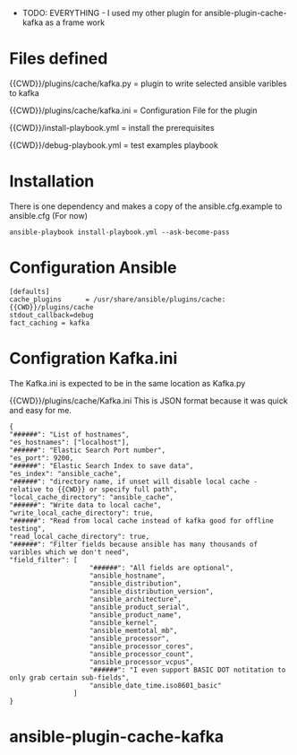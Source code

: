 
* TODO: EVERYTHING - I used my other plugin for ansible-plugin-cache-kafka as a frame work

# Files defined 
{{CWD}}/plugins/cache/kafka.py  = plugin to write selected ansible varibles to kafka

{{CWD}}/plugins/cache/kafka.ini = Configuration File for the plugin

{{CWD}}/install-playbook.yml = install the prerequisites

{{CWD}}/debug-playbook.yml   = test examples playbook


# Installation

There is one dependency and makes a copy of the ansible.cfg.example to ansible.cfg (For now)

```
ansible-playbook install-playbook.yml --ask-become-pass
```

# Configuration Ansible

```
[defaults]
cache_plugins      = /usr/share/ansible/plugins/cache:{{CWD}}/plugins/cache
stdout_callback=debug
fact_caching = kafka
```

# Configration Kafka.ini

The Kafka.ini is expected to be in the same location as Kafka.py

{{CWD}}/plugins/cache/Kafka.ini
This is JSON format because it was quick and easy for me. 

```
{
"######": "List of hostnames",
"es_hostnames": ["localhost"],
"######": "Elastic Search Port number",
"es_port": 9200,
"######": "Elastic Search Index to save data",
"es_index": "ansible_cache",
"######": "directory name, if unset will disable local cache - relative to {{CWD}} or specify full path",
"local_cache_directory": "ansible_cache",
"######": "Write data to local cache",
"write_local_cache_directory": true,
"######": "Read from local cache instead of kafka good for offline testing",
"read_local_cache_directory": true,
"######": "Filter fields because ansible has many thousands of varibles which we don't need",
"field_filter": [
                    "######": "All fields are optional",
                    "ansible_hostname",
                    "ansible_distribution",
                    "ansible_distribution_version",
                    "ansible_architecture",
                    "ansible_product_serial",
                    "ansible_product_name",
                    "ansible_kernel",
                    "ansible_memtotal_mb",
                    "ansible_processor",
                    "ansible_processor_cores",
                    "ansible_processor_count",
                    "ansible_processor_vcpus",
                    "######": "I even support BASIC DOT notitation to only grab certain sub-fields",
                    "ansible_date_time.iso8601_basic"
                ]
}
```


# ansible-plugin-cache-kafka

